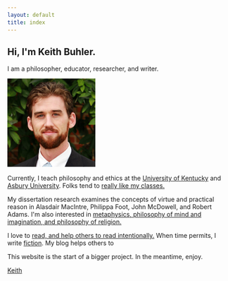 ```yaml
---
layout: default
title: index
---
```


## Hi, I'm Keith Buhler.

I am a philosopher, educator, researcher, and writer.

<img src="face3.jpg" alt="Keith" height="200" width="200">

Currently, I teach philosophy and ethics at the [University of Kentucky](https://philosophy.as.uky.edu/users/kebu226) and [Asbury University](http://colleges.usnews.rankingsandreviews.com/best-colleges/rankings/regional-colleges-south). Folks tend to [really like my classes.](http://www.ratemyprofessors.com/ShowRatings.jsp?tid=1822771)

My dissertation research examines the concepts of virtue and practical reason in Alasdair MacIntre, Philippa Foot, John McDowell, and Robert Adams. I'm also interested in [metaphysics, philosophy of mind and imagination, and philosophy of religion.](https://uky.academia.edu/KeithBuhler)

I love to [read, and help others to read intentionally.](http://www.readingintentionally.com) When time permits, I write [fiction](http://circularreason.github.io/fiction). My blog helps others to 

This website is the start of a bigger project. In the meantime, enjoy.

[Keith](mailto:keithedbuhler@gmail.com)